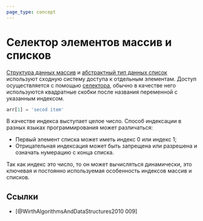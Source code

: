 ```yaml
---
page_type: concept
---
```


# Селектор элементов массив и списков

[Структура данных массив]([[20221025215309]]) и [абстрактный тип данных список]([[20221023123217]]) используют сходную систему доступа к отдельным элементам. Доступ осуществляется с помощью [селектора]([[20221122202116]]), обычно в качестве него используются квадратные скобки после названия переменной с указанным индексом.

```python
arr[1] = 'secod item'
```

В качестве индекса выступает целое число. Способ индексации в разных языках программирования может различаться:

- Первый элемент списка может иметь индекс 0 или индекс 1;
- Отрицательная индексация может быть запрещена или разрешена и означать нумерацию с конца списка.

Так как индекс это число, то он может вычисляться динамически, это ключевая и постоянно используемая особенность индексов массив и списков.

## Ссылки

* [@WirthAlgorithmsAndDataStructures2010 009]
